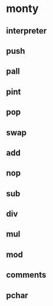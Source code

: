 # monty
## interpreter
## push
## pall
## pint
## pop
## swap
## add
## nop
## sub
## div
## mul
## mod
## comments
## pchar